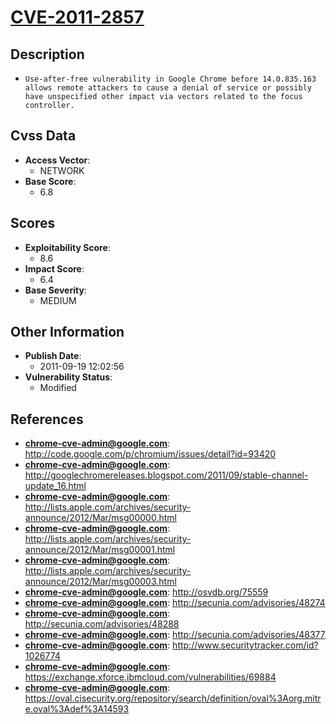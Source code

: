 
# [CVE-2011-2857](http://code.google.com/p/chromium/issues/detail?id=93420)

## Description

- `Use-after-free vulnerability in Google Chrome before 14.0.835.163 allows remote attackers to cause a denial of service or possibly have unspecified other impact via vectors related to the focus controller.`

## Cvss Data

- **Access Vector**:
  - NETWORK
- **Base Score**:
  - 6.8

## Scores

- **Exploitability Score**:
  - 8.6
- **Impact Score**:
  - 6.4
- **Base Severity**:
  - MEDIUM

## Other Information

- **Publish Date**:
  - 2011-09-19 12:02:56
- **Vulnerability Status**:
  - Modified

## References

- **chrome-cve-admin@google.com**: http://code.google.com/p/chromium/issues/detail?id=93420
- **chrome-cve-admin@google.com**: http://googlechromereleases.blogspot.com/2011/09/stable-channel-update_16.html
- **chrome-cve-admin@google.com**: http://lists.apple.com/archives/security-announce/2012/Mar/msg00000.html
- **chrome-cve-admin@google.com**: http://lists.apple.com/archives/security-announce/2012/Mar/msg00001.html
- **chrome-cve-admin@google.com**: http://lists.apple.com/archives/security-announce/2012/Mar/msg00003.html
- **chrome-cve-admin@google.com**: http://osvdb.org/75559
- **chrome-cve-admin@google.com**: http://secunia.com/advisories/48274
- **chrome-cve-admin@google.com**: http://secunia.com/advisories/48288
- **chrome-cve-admin@google.com**: http://secunia.com/advisories/48377
- **chrome-cve-admin@google.com**: http://www.securitytracker.com/id?1026774
- **chrome-cve-admin@google.com**: https://exchange.xforce.ibmcloud.com/vulnerabilities/69884
- **chrome-cve-admin@google.com**: https://oval.cisecurity.org/repository/search/definition/oval%3Aorg.mitre.oval%3Adef%3A14593
